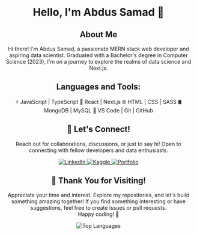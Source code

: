 <h1 align="center"> Hello, I'm Abdus Samad 👋 </h1>

<h2 align="center"> About Me </h2>

<p align='center'>Hi there! I'm Abdus Samad, a passionate MERN stack web developer and aspiring data scientist. Graduated with a Bachelor's degree in Computer Science (2023), I'm on a journey to explore the realms of data science and Next.js.</p>

<h2 align='center'>Languages and Tools:</h2>
<p align="center">
  ⚡ JavaScript | TypeScript
  🚀 React | Next.js
  🌐 HTML | CSS | SASS
  🛢️ MongoDB | MySQL
  🔧 VS Code | Git | GitHub
</p>

<h2 align='center'>🤝 Let's Connect!</h2>
<p align="center">Reach out for collaborations, discussions, or just to say hi! Open to connecting with fellow developers and data enthusiasts.</p>

<p align="center">
  <a href="https://www.linkedin.com/in/abdussamad27/">
    <img src="https://img.shields.io/badge/-LinkedIn-blue" alt="LinkedIn">
  </a>
  <a href="https://www.kaggle.com/abdussamad27/">
    <img src="https://img.shields.io/badge/Kaggle-Profile-orange" alt="Kaggle">
  </a>
  <a href="https://65107a0acb64f60194b9fd88--jade-fairy-86a32a.netlify.app/">
    <img src="https://img.shields.io/badge/Portfolio-Visit-brightgreen" alt="Portfolio">
  </a>
</p>

<h2 align='center'>🌟 Thank You for Visiting!</h2>
<p align="center">Appreciate your time and interest. Explore my repositories, and let's build something amazing together! If you find something interesting or have suggestions, feel free to create issues or pull requests.<br>Happy coding! 🚀</p>

<p align="center">
  <img src="https://github-readme-stats.vercel.app/api/top-langs/?username=Samad-Developer&layout=compact&theme=radical" alt="Top Languages">
</p>
